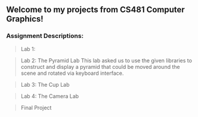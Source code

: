 ## Welcome to my projects from CS481 Computer Graphics!

### Assignment Descriptions:

> Lab 1:

> Lab 2: The Pyramid Lab
This lab asked us to use the given libraries to construct and display a pyramid that could be 
moved around the scene and rotated via keyboard interface.

> Lab 3: The Cup Lab

> Lab 4: The Camera Lab

> Final Project